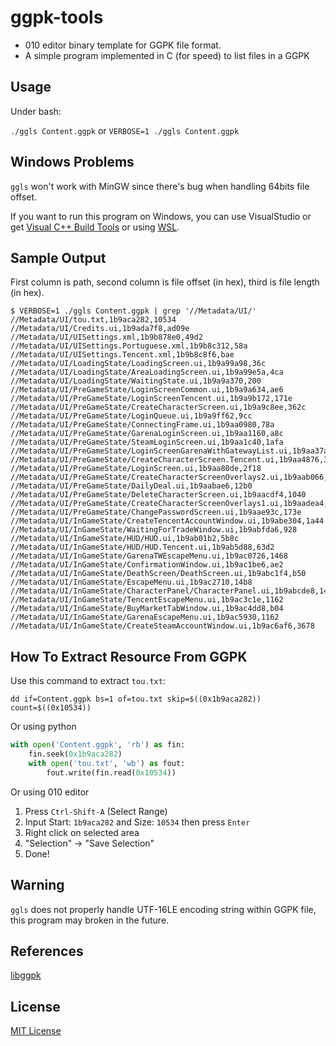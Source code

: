 # ggpk-tools

- 010 editor binary template for GGPK file format.
- A simple program implemented in C (for speed) to list files in a GGPK

## Usage

Under bash:

`./ggls Content.ggpk` or `VERBOSE=1 ./ggls Content.ggpk`

## Windows Problems

`ggls` won't work with MinGW since there's bug when handling 64bits file offset.

If you want to run this program on Windows, you can use VisualStudio or get
[Visual C++ Build Tools](http://landinghub.visualstudio.com/visual-cpp-build-tools)
or using [WSL](https://en.wikipedia.org/wiki/Windows_Subsystem_for_Linux).

## Sample Output

First column is path, second column is file offset (in hex), third is file length (in hex).

```
$ VERBOSE=1 ./ggls Content.ggpk | grep '//Metadata/UI/'
//Metadata/UI/tou.txt,1b9aca282,10534
//Metadata/UI/Credits.ui,1b9ada7f8,ad09e
//Metadata/UI/UISettings.xml,1b9b878e0,49d2
//Metadata/UI/UISettings.Portuguese.xml,1b9b8c312,58a
//Metadata/UI/UISettings.Tencent.xml,1b9b8c8f6,bae
//Metadata/UI/LoadingState/LoadingScreen.ui,1b9a99a98,36c
//Metadata/UI/LoadingState/AreaLoadingScreen.ui,1b9a99e5a,4ca
//Metadata/UI/LoadingState/WaitingState.ui,1b9a9a370,200
//Metadata/UI/PreGameState/LoginScreenCommon.ui,1b9a9a634,ae6
//Metadata/UI/PreGameState/LoginScreenTencent.ui,1b9a9b172,171e
//Metadata/UI/PreGameState/CreateCharacterScreen.ui,1b9a9c8ee,362c
//Metadata/UI/PreGameState/LoginQueue.ui,1b9a9ff62,9cc
//Metadata/UI/PreGameState/ConnectingFrame.ui,1b9aa0980,78a
//Metadata/UI/PreGameState/GarenaLoginScreen.ui,1b9aa1160,a8c
//Metadata/UI/PreGameState/SteamLoginScreen.ui,1b9aa1c40,1afa
//Metadata/UI/PreGameState/LoginScreenGarenaWithGatewayList.ui,1b9aa37ae,105a
//Metadata/UI/PreGameState/CreateCharacterScreen.Tencent.ui,1b9aa4876,381e
//Metadata/UI/PreGameState/LoginScreen.ui,1b9aa80de,2f18
//Metadata/UI/PreGameState/CreateCharacterScreenOverlays2.ui,1b9aab066,a3a
//Metadata/UI/PreGameState/DailyDeal.ui,1b9aabae6,12b0
//Metadata/UI/PreGameState/DeleteCharacterScreen.ui,1b9aacdf4,1040
//Metadata/UI/PreGameState/CreateCharacterScreenOverlays1.ui,1b9aadea4,a3c
//Metadata/UI/PreGameState/ChangePasswordScreen.ui,1b9aae93c,173e
//Metadata/UI/InGameState/CreateTencentAccountWindow.ui,1b9abe304,1a44
//Metadata/UI/InGameState/WaitingForTradeWindow.ui,1b9abfda6,928
//Metadata/UI/InGameState/HUD/HUD.ui,1b9ab01b2,5b8c
//Metadata/UI/InGameState/HUD/HUD.Tencent.ui,1b9ab5d88,63d2
//Metadata/UI/InGameState/GarenaTWEscapeMenu.ui,1b9ac0726,1468
//Metadata/UI/InGameState/ConfirmationWindow.ui,1b9ac1be6,ae2
//Metadata/UI/InGameState/DeathScreen/DeathScreen.ui,1b9abc1f4,b50
//Metadata/UI/InGameState/EscapeMenu.ui,1b9ac2710,14b8
//Metadata/UI/InGameState/CharacterPanel/CharacterPanel.ui,1b9abcde8,145a
//Metadata/UI/InGameState/TencentEscapeMenu.ui,1b9ac3c1e,1162
//Metadata/UI/InGameState/BuyMarketTabWindow.ui,1b9ac4dd8,b04
//Metadata/UI/InGameState/GarenaEscapeMenu.ui,1b9ac5930,1162
//Metadata/UI/InGameState/CreateSteamAccountWindow.ui,1b9ac6af6,3678
```

## How To Extract Resource From GGPK

Use this command to extract `tou.txt`:

`dd if=Content.ggpk bs=1 of=tou.txt skip=$((0x1b9aca282)) count=$((0x10534))`

Or using python

```python
with open('Content.ggpk', 'rb') as fin:
    fin.seek(0x1b9aca282)
    with open('tou.txt', 'wb') as fout:
        fout.write(fin.read(0x10534))
```

Or using 010 editor

1. Press `Ctrl-Shift-A` (Select Range)
2. Input Start: `1b9aca282` and Size: `10534` then press `Enter`
3. Right click on selected area
4. "Selection" -> "Save Selection"
5. Done!

## Warning

`ggls` does not properly handle UTF-16LE encoding string within GGPK file, this program may
broken in the future.

## References

[libggpk](https://github.com/MuxaJIbI4/libggpk)

## License

[MIT License](LICENSE)
